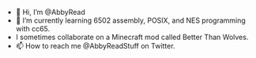 - 👋 Hi, I’m @AbbyRead
- 🌱 I’m currently learning 6502 assembly, POSIX, and NES programming with cc65.
- I sometimes collaborate on a Minecraft mod called Better Than Wolves.
- 📫 How to reach me @AbbyReadStuff on Twitter.

<!---
AbbyRead/AbbyRead is a ✨ special ✨ repository because its `README.md` (this file) appears on your GitHub profile.
You can click the Preview link to take a look at your changes.
--->
